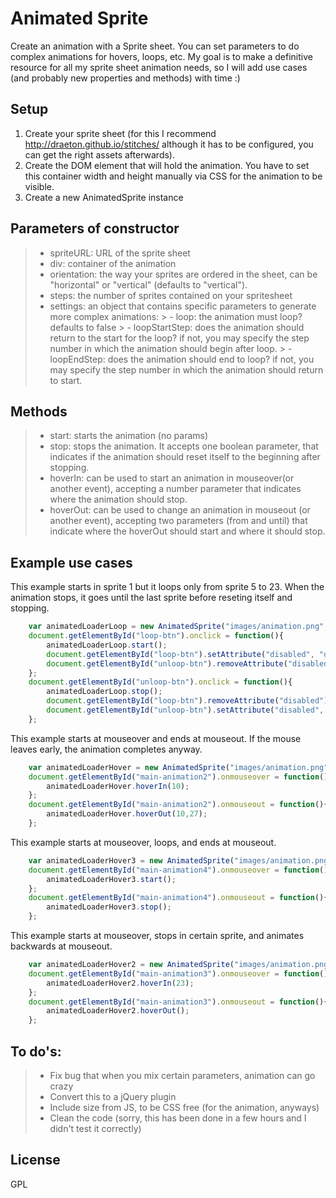 # Animated Sprite

Create an animation with a Sprite sheet. You can set parameters to do complex animations for hovers, loops, etc. My goal is to make a definitive resource for all my sprite sheet animation needs, so I will add use cases (and probably new properties and methods) with time :)


## Setup

1. Create your sprite sheet (for this I recommend http://draeton.github.io/stitches/ although it has to be configured, you can get the right assets afterwards).
2. Create the DOM element that will hold the animation. You have to set this container width and height manually via CSS for the animation to be visible. 
3. Create a new AnimatedSprite instance


## Parameters of constructor

> - spriteURL: URL of the sprite sheet
> - div: container of the animation
> - orientation: the way your sprites are ordered in the sheet, can be "horizontal" or "vertical" (defaults to "vertical").
> - steps: the number of sprites contained on your spritesheet
> - settings: an object that contains specific parameters to generate more complex animations:
    > - loop: the animation must loop? defaults to false
    > - loopStartStep: does the animation should return to the start for the loop? if not, you may specify the step number in which the animation should begin after loop.
    > - loopEndStep: does the animation should end to loop? if not, you may specify the step number in which the animation should return to start.


## Methods

> - start: starts the animation (no params)
> - stop: stops the animation. It accepts one boolean parameter, that indicates if the animation should reset itself to the beginning after stopping.
> - hoverIn: can be used to start an animation in mouseover(or another event), accepting a number parameter that indicates where the animation should stop.
> - hoverOut: can be used to change an animation in mouseout (or another event), accepting two parameters (from and until) that indicate where the hoverOut should start and where it should stop.


## Example use cases


This example starts in sprite 1 but it loops only from sprite 5 to 23. When the animation stops, it goes until the last sprite before reseting itself and stopping.
```javascript
	var animatedLoaderLoop = new AnimatedSprite("images/animation.png", document.getElementById("main-animation"), "vertical", 27, {loop:true, loopStartStep:5, loopEndStep:23});
	document.getElementById("loop-btn").onclick = function(){
		animatedLoaderLoop.start();
		document.getElementById("loop-btn").setAttribute("disabled", "disabled");
		document.getElementById("unloop-btn").removeAttribute("disabled");
	};
	document.getElementById("unloop-btn").onclick = function(){
		animatedLoaderLoop.stop();
		document.getElementById("loop-btn").removeAttribute("disabled");
		document.getElementById("unloop-btn").setAttribute("disabled", "disabled");
	};
```

This example starts at mouseover and ends at mouseout. If the mouse leaves early, the animation completes anyway.
```javascript
	var animatedLoaderHover = new AnimatedSprite("images/animation.png", document.getElementById("main-animation2"), "vertical", 27, {stepToStopForward:10});
	document.getElementById("main-animation2").onmouseover = function(){
		animatedLoaderHover.hoverIn(10);
	};
	document.getElementById("main-animation2").onmouseout = function(){
		animatedLoaderHover.hoverOut(10,27);
	};
```

This example starts at mouseover, loops, and ends at mouseout.
```javascript
	var animatedLoaderHover3 = new AnimatedSprite("images/animation.png", document.getElementById("main-animation4"), "vertical", 27, {loop:true, loopStartStep:5, loopEndStep:23});
	document.getElementById("main-animation4").onmouseover = function(){
		animatedLoaderHover3.start();
	};
	document.getElementById("main-animation4").onmouseout = function(){
		animatedLoaderHover3.stop();
	};
```

This example starts at mouseover, stops in certain sprite, and animates backwards at mouseout.
```javascript
	var animatedLoaderHover2 = new AnimatedSprite("images/animation.png", document.getElementById("main-animation3"), "vertical", 27, {stepToStopForward:10});
	document.getElementById("main-animation3").onmouseover = function(){
		animatedLoaderHover2.hoverIn(23);
	};
	document.getElementById("main-animation3").onmouseout = function(){
		animatedLoaderHover2.hoverOut();
	};
```

## To do's:
> - Fix bug that when you mix certain parameters, animation can go crazy
> - Convert this to a jQuery plugin
> - Include size from JS, to be CSS free (for the animation, anyways)
> - Clean the code (sorry, this has been done in a few hours and I didn't test it correctly)


## License

GPL
